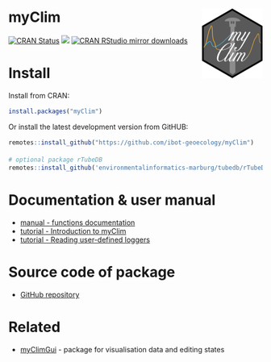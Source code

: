 # myClim <a href="http://labgis.ibot.cas.cz/myclim/index.html"><img src="man/figures/logo.png" align="right" height="138" /></a>

<!-- badges: start -->
[![CRAN Status](https://www.r-pkg.org/badges/version/myClim)](https://cran.r-project.org/package=myClim)
[![](http://cranlogs.r-pkg.org/badges/grand-total/myClim)](https://cran.r-project.org/package=myClim)
[![CRAN RStudio mirror downloads](http://cranlogs.r-pkg.org/badges/myClim)](https://cran.r-project.org/package=myClim)
<!-- badges: end -->

# Install

Install from CRAN:

```R
install.packages("myClim")
```

Or install the latest development version from GitHUB:
```R
remotes::install_github("https://github.com/ibot-geoecology/myClim")

# optional package rTubeDB
remotes::install_github('environmentalinformatics-marburg/tubedb/rTubeDB')
```
# Documentation & user manual
* [manual - functions documentation](http://labgis.ibot.cas.cz/myclim/reference/index.html)   
* [tutorial - Introduction to myClim](http://labgis.ibot.cas.cz/myclim/articles/myclim-demo.html)
* [tutorial - Reading user-defined loggers](http://labgis.ibot.cas.cz/myclim/articles/myclim-custom-loggers.html)

# Source code of package
* [GitHub repository](https://github.com/ibot-geoecology/myClim)   

# Related
* [myClimGui](https://labgis.ibot.cas.cz/myclim/gui/)  - package for visualisation data and editing states

